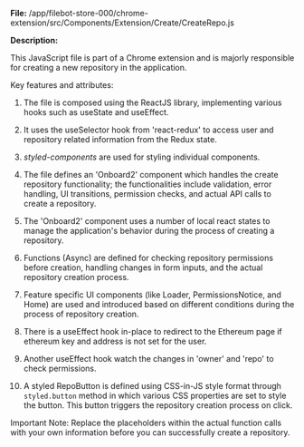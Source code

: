 **File:** /app/filebot-store-000/chrome-extension/src/Components/Extension/Create/CreateRepo.js

**Description:**

This JavaScript file is part of a Chrome extension and is majorly responsible for creating a new repository in the application.

Key features and attributes:

1. The file is composed using the ReactJS library, implementing various hooks such as useState and useEffect. 

2. It uses the useSelector hook from 'react-redux' to access user and repository related information from the Redux state. 

3. *styled-components* are used for styling individual components. 

4. The file defines an 'Onboard2' component which handles the create repository functionality; the functionalities include validation, error handling, UI transitions, permission checks, and actual API calls to create a repository. 

5. The 'Onboard2' component uses a number of local react states to manage the application's behavior during the process of creating a repository. 

6. Functions (Async) are defined for checking repository permissions before creation, handling changes in form inputs, and the actual repository creation process. 

7. Feature specific UI components (like Loader, PermissionsNotice, and Home) are used and introduced based on different conditions during the process of repository creation. 

8. There is a useEffect hook in-place to redirect to the Ethereum page if ethereum key and address is not set for the user. 

9. Another useEffect hook watch the changes in 'owner' and 'repo' to check permissions. 

10. A styled RepoButton is defined using CSS-in-JS style format through `styled.button` method in which various CSS properties are set to style the button. This button triggers the repository creation process on click. 

Important Note: Replace the placeholders within the actual function calls with your own information before you can successfully create a repository.
